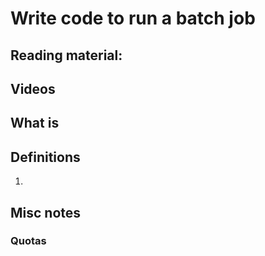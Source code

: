 # Write code to run a batch job

## Reading material:

## Videos

## What is 

## Definitions
1. 

## Misc notes

### 

### Quotas


